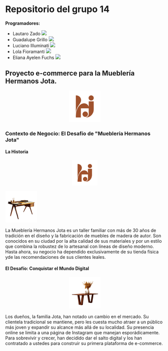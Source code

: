 <h1>Repositorio del grupo 14</h1>

<div><b>Programadores: </b>
    <ul>
    <li> <span>Lautaro Zado <a href="https://github.com/lautarozado"><img src="https://img.shields.io/badge/github-%23121011.svg?style=for-the-badge&logo=github&logoColor=white"></a></li> 
    <li>Guadalupe Grillo <a href="https://github.com/ggrillo729-art"><img src="https://img.shields.io/badge/github-%23121011.svg?style=for-the-badge&logo=github&logoColor=white"></a></li> 
    <li>Luciano Illuminati <a href="https://github.com/Luci-fer666"><img src="https://img.shields.io/badge/github-%23121011.svg?style=for-the-badge&logo=github&logoColor=white"></a></li> 
    <li>Lola Fioramanti <a href="https://github.com/lolafioramanti"><img src="https://img.shields.io/badge/github-%23121011.svg?style=for-the-badge&logo=github&logoColor=white"></a></li> 
    <li>Eliana Ayelen Fuchs <a href="https://github.com/ElianaAFuchs"><img src="https://img.shields.io/badge/github-%23121011.svg?style=for-the-badge&logo=github&logoColor=white"></a></li> 
    </ul></div>

<h2>Proyecto e-commerce para la Mueblería Hermanos Jota.</h2>
<p align="center">
  <img src="assets/img/logo.svg" height="100">
</p>
<h3> Contexto de Negocio: El Desafío de "Mueblería Hermanos Jota"
     <h4>La Historia</h4>
<p align="center">
<img src="assets/img/logo.svg" height="80">
</p>
     <img src="assets/img/Escritorio Costa.png" height="100">
<p>La Mueblería Hermanos Jota es un taller familiar con más de 30 años de tradición en el diseño y la
fabricación de muebles de madera de autor. Son conocidos en su ciudad por la alta calidad
de sus materiales y por un estilo que combina la robustez de lo artesanal con líneas de diseño
moderno. Hasta ahora, su negocio ha dependido exclusivamente de su tienda física yde las recomendaciones 
de sus clientes leales.<p>
    <h4>El Desafío: Conquistar el Mundo Digital</h4>
<p align="center">
    <img src="assets/img/Mesa Comedor Pampa.png" height="100">
</p>   
<p>Los dueños, la familia Jota, han notado un cambio en el mercado. Su clientela tradicional
se mantiene, pero les cuesta mucho atraer a un público más joven y expandir su alcance
más allá de su localidad. Su presencia online se limita a una página de Instagram que manejan
esporádicamente. Para sobrevivir y crecer, han decidido dar el salto digital y los han
contratado a ustedes para construir su primera plataforma de e-commerce.</p>
